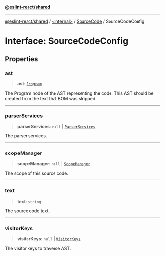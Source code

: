 [**@eslint-react/shared**](../../../../README.md)

***

[@eslint-react/shared](../../../../README.md) / [\<internal\>](../../../README.md) / [SourceCode](../README.md) / SourceCodeConfig

# Interface: SourceCodeConfig

## Properties

### ast

> **ast**: [`Program`](Program.md)

The Program node of the AST representing the code. This AST should be created from the text that BOM was stripped.

***

### parserServices

> **parserServices**: `null` \| [`ParserServices`](../../../type-aliases/ParserServices.md)

The parser services.

***

### scopeManager

> **scopeManager**: `null` \| [`ScopeManager`](../../../classes/ScopeManager.md)

The scope of this source code.

***

### text

> **text**: `string`

The source code text.

***

### visitorKeys

> **visitorKeys**: `null` \| [`VisitorKeys`](../../../interfaces/VisitorKeys.md)

The visitor keys to traverse AST.
